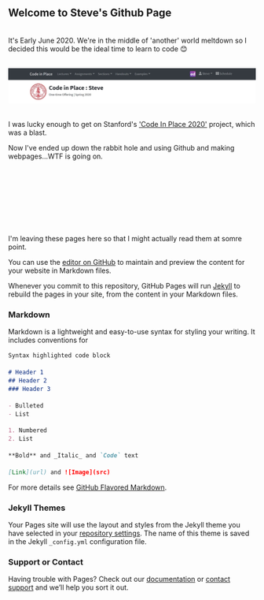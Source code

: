## Welcome to Steve's Github Page

<br />It's Early June 2020.  We're in the middle of 'another' world meltdown so I decided this would be the ideal time to learn to code 😊<br /><br />

![Code in PLace](/img/banner.jpg)


<br />I was lucky enough to get on Stanford's ['Code In Place 2020'](https://www.stanforddaily.com/2020/05/07/students-instructors-share-thoughts-on-free-course-code-in-place/) project, which was a blast.  

Now I've ended up down the rabbit hole and using Github and making webpages...WTF is going on.



<br /><br /><br /><br /><br /><br /><br /><br />
I'm leaving these pages here so that I might actually read them at somre point.

You can use the [editor on GitHub](https://github.com/chmod730/chmod730.github.io/edit/master/index.md) to maintain and preview the content for your website in Markdown files.

Whenever you commit to this repository, GitHub Pages will run [Jekyll](https://jekyllrb.com/) to rebuild the pages in your site, from the content in your Markdown files.

### Markdown

Markdown is a lightweight and easy-to-use syntax for styling your writing. It includes conventions for

```markdown
Syntax highlighted code block

# Header 1
## Header 2
### Header 3

- Bulleted
- List

1. Numbered
2. List

**Bold** and _Italic_ and `Code` text

[Link](url) and ![Image](src)
```

For more details see [GitHub Flavored Markdown](https://guides.github.com/features/mastering-markdown/).

### Jekyll Themes

Your Pages site will use the layout and styles from the Jekyll theme you have selected in your [repository settings](https://github.com/chmod730/chmod730.github.io/settings). The name of this theme is saved in the Jekyll `_config.yml` configuration file.

### Support or Contact

Having trouble with Pages? Check out our [documentation](https://help.github.com/categories/github-pages-basics/) or [contact support](https://github.com/contact) and we’ll help you sort it out.

